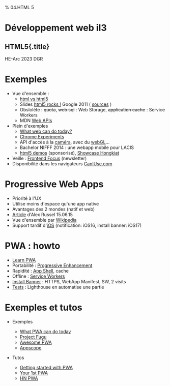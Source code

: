 % 04.HTML 5

# Développement web il3

## HTML5{.title}

<footer>HE-Arc 2023 DGR</footer>

# Exemples

* Vue d'ensemble :
    * [html vs html5](https://www.wscubetech.com/blog/html-vs-html5/)   
    * Slides [html5 rocks !](https://web.archive.org/web/20140320042652/http://slides.html5rocks.com) Google 2011 ( [sources](https://github.com/html5rocks/slides.html5rocks.com) )
    * Obslolète : ~~quota~~, ~~web sql~~ : Web Storage, ~~application cache~~ : Service Workers
    * MDN [Web APIs](https://developer.mozilla.org/en-US/docs/Web/API)
* Plein d'exemples
    * [What web can do today?](https://whatwebcando.today/)
    * [Chrome Experiments](https://www.chromeexperiments.com/)
    * API d'accès à la [caméra](https://www.soundstep.com/blog/experiments/jsdetection/), avec du [webGL](https://auduno.github.io/clmtrackr/examples/facesubstitution.html)...
    * Bachelor NIFFF 2014 : une webapp mobile pour LACIS
    * [html5 demos](https://bestvpn.org/html5demos/) (sponsorisé), [Showcase Hongkiat](https://www.hongkiat.com/blog/48-excellent-html5-demos/)
* Veille : [Frontend Focus](https://frontendfoc.us/) (newsletter)
* Disponibilité dans les navigateurs [CanIUse.com](https://caniuse.com/)

# Progressive Web Apps
* Priorité à l'UX
* Utilise moins d'espace qu'une app native
* Avantages des 2 mondes (natif et web)
* [Article](https://infrequently.org/2015/06/progressive-apps-escaping-tabs-without-losing-our-soul/) d'Alex Russel 15.06.15
* Vue d'ensemble par [Wikipedia](https://en.wikipedia.org/wiki/Progressive_web_app)
* Support tardif d'[iOS](https://firt.dev/notes/pwa-ios/) (notification: iOS16, install banner: iOS17)

# PWA : howto
* [Learn PWA](https://web.dev/learn/pwa)
* Portabilité : [Progressive Enhancement](https://www.smashingmagazine.com/2009/04/progressive-enhancement-what-it-is-and-how-to-use-it/)
* Rapidité : [App Shell](https://developers.google.com/web/updates/2015/11/app-shell), cache
* Offline : [Service Workers](https://jakearchibald.com/2014/service-worker-first-draft/)
* [Install Banner](https://developers.google.com/web/fundamentals/app-install-banners/) : HTTPS, WebApp Manifest, SW, 2 visits
* [Tests](https://developers.google.com/web/progressive-web-apps/checklist) : Lighthouse en automatise une partie

# Exemples et tutos

* Exemples 
    * [What PWA can do today](https://whatpwacando.today/) 
    * [Project Fugu](https://developer.chrome.com/docs/capabilities/fugu-showcase?hl=fr)
    * [Awesome PWA](https://github.com/hemanth/awesome-pwa)
	* [Appscope](https://appsco.pe/)

* Tutos
	* [Getting started with PWA](https://addyosmani.com/blog/getting-started-with-progressive-web-apps/)
	* [Your 1st PWA](https://developers.google.com/web/fundamentals/codelabs/your-first-pwapp/)
	* [HN PWA](https://hnpwa.com/)
